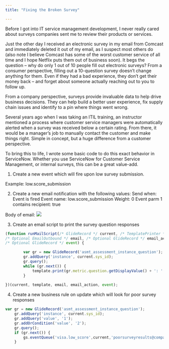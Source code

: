 ```yaml
---
title: "Fixing the Broken Survey"

---
```


Before I got into IT service management development, I never really cared about surveys companies sent me to review their products or services.  

Just the other day I received an electronic survey in my email from Comcast and immediately deleted it out of my email, as I suspect most others do (also note I believe Comcast has some of the worst customer service of all time and I hope Netflix puts them out of business soon).  It begs the question – why do only 1 out of 10 people fill out electronic surveys?  From a consumer perspective, filling out a 10-question survey doesn’t change anything for them.  Even if they had a bad experience, they don’t get their money back – and forget about someone actually reaching out to you to follow up.

From a company perspective, surveys provide invaluable data to help drive business decisions.  They can help build a better user experience, fix supply chain issues and identify to a pin where things went wrong.

Several years ago when I was taking an ITIL training, an instructor mentioned a process where customer service managers were automatically alerted when a survey was received below a certain rating.  From there, it would be a manager’s job to manually contact the customer and make things right.  Simple in concept, but a huge difference from a customer perspective.

To bring this to life, I wrote some basic code to do this exact behavior in ServiceNow.  Whether you use ServiceNow for Customer Service Management, or internal surveys, this can be a great value-add.

1. Create a new event which will fire upon low survey submission.
 
Example: low.score_submission

2. Create a new email notification with the following values:
Send when: Event is fired
Event name: low.score_submission
Weight: 0
Event parm 1 contains recipient: true

Body of email:
<a href="/assets/images/hr portal.png"><img src="/assets/images/ Screen Shot 2018-08-24 at 7.36.34 PM.png"></a>

3. Create an email script to print the survey question responses

```javascript
(function runMailScript(/* GlideRecord */ current, /* TemplatePrinter */ template,
/* Optional EmailOutbound */ email, /* Optional GlideRecord */ email_action,
/* Optional GlideRecord */ event) {

		var gr = new GlideRecord('asmt_assessment_instance_question');
		gr.addQuery('instance', current.sys_id);
		gr.query();
		while (gr.next()) {
			template.print(gr.metric.question.getDisplayValue() + ': ' + gr.value.getDisplayValue() + "\n");
		}
		
})(current, template, email, email_action, event);
```

4. Create a new business rule on update which will look for poor survey responses

```javascript
var gr = new GlideRecord('asmt_assessment_instance_question');
	gr.addQuery('instance', current.sys_id);
	gr.addQuery('value', '1');
	gr.addOrCondition('value', '2');
	gr.query();
	if (gr.next()) {
		gs.eventQueue('visa.low_score',current,'poorsurveyresults@company.com',gs.getUserName());
	}
```

